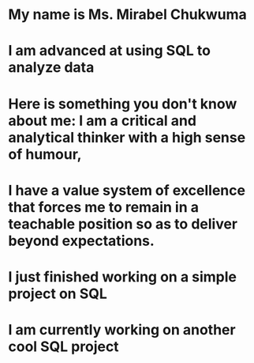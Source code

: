 # My name is Ms. Mirabel Chukwuma
# I am advanced at using SQL to analyze data
# Here is something you don't know about me: I am a critical and analytical thinker with a high sense of humour,
# I have a value system of excellence that forces me to remain in a teachable position so as to deliver beyond expectations.
# I just finished working on a simple project on SQL 
# I am currently working on another cool SQL project

